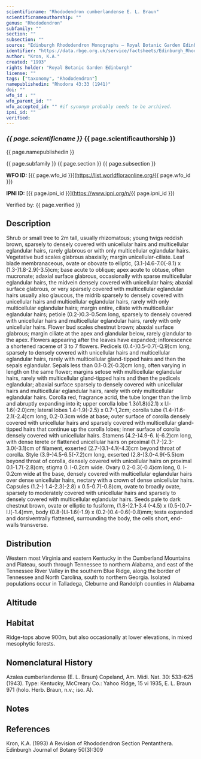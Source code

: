 ```yaml
---
scientificname: "Rhododendron cumberlandense E. L. Braun"
scientificnameauthorship: ""
genus: "Rhododendron"
subfamily: ""
section: ""
subsection: ""
source: "Edinburgh Rhododendron Monographs – Royal Botanic Garden Edinburgh"
identifier: "https://data.rbge.org.uk/service/factsheets/Edinburgh_Rhododendron_Monographs.xhtml"
author: "Kron, K.A."
created: "1993"
rights holder: "Royal Botanic Garden Edinburgh"
license: ""
tags: ["taxonomy", "Rhododendron"]
namepublishedin: "Rhodora 43:33 (1941)"
doi: ""
wfo_id : ""
wfo_parent_id: ""
wfo_accepted_id: "" #if synonym probably needs to be archived.                      
ipni_id: ""
verified:
---
```

### _{{ page.scientificname }}_ {{ page.scientificauthorship }}
 {{ page.namepublishedin }}

{{ page.subfamily }} {{ page.section }} {{ page.subsection }}

**WFO ID:** [{{ page.wfo_id }}](https://list.worldfloraonline.org/{{ page.wfo_id }})

**IPNI ID:** [{{ page.ipni_id }}](https://www.ipni.org/n/{{ page.ipni_id }})

Verified by: {{ page.verified }}



## Description
Shrub or small tree to 2m tall, usually rhizomatous; young twigs reddish brown, sparsely to densely covered with unicellular hairs and multicellular eglandular hairs, rarely glabrous or with only multicellular eglandular hairs. Vegetative bud scales glabrous abaxially; margin unicellular-ciliate. Leaf blade membranaceous, ovate or obovate to elliptic, (3.1-)4.6-7.0(-8.1) x (1.3-)1.8-2.9(-3.5)cm; base acute to oblique; apex acute to obtuse, often mucronate; adaxial surface glabrous, occasionally with sparse multicellular eglandular hairs, the midvein densely covered with unicellular hairs; abaxial surface glabrous, or very sparsely covered with multicellular eglandular hairs usually also glaucous, the midrib sparsely to densely covered with unicellular hairs and multicellular eglandular hairs, rarely with only multicellular eglandular hairs; margin entire, ciliate with multicellular eglandular hairs; petiole (0.2-)0.3-0.5cm long, sparsely to densely covered with unicellular hairs and multicellular eglandular hairs, rarely with only unicellular hairs. Flower bud scales chestnut brown; abaxial surface glabrous; margin ciliate at the apex and glandular below, rarely glandular to the apex. Flowers appearing after the leaves have expanded; inflorescence a shortened raceme of 3 to 7 flowers. Pedicels (0.4-)0.5-0.7(-Q.9)cm long, sparsely to densely covered with unicellular hairs and multicellular eglandular hairs, rarely with multicellular gland-tipped hairs and then the sepals eglandular. Sepals less than 0.1-0.2(-0.3)cm long, often varying in length on the same flower; margins setose with multicellular eglandular hairs, rarely with multicellular gland-tipped hairs and then the pedicels eglandular; abaxial surface sparsely to densely covered with unicellular hairs and multicellular eglandular hairs, rarely with only multicellular eglandular hairs. Corolla red, fragrance acrid, the tube longer than the limb and abruptly expanding into it; upper corolla lobe 1.3ó1.8(ó2.1) x l.l-1.6(-2.0)cm; lateral lobes 1.4-1.9(-2.5) x 0.7-1,2cm; corolla tube (1.4-)1.6-2.1(-2.4)cm long, 0.2-0.3cm wide at base; outer surface of corolla densely covered with unicellular hairs and sparsely covered with multicellular gland-tipped hairs that continue up the corolla lobes; inner surface of corolla densely covered with unicellular hairs. Stamens (4.2-)4.9-6. l(-6.2)cm long, with dense terete or flattened unicellular hairs on proximal (1.7-)2.3-3.0(-3.1)cm of filament, exserted (2.7-)3.1-4.1(-4.3)cm beyond throat of corolla. Style (3.9-)4.5-6.5(-7.2)cm long, exserted (2.8-)3.0-4.9(-5.5)cm beyond throat of corolla, densely covered with unicellular hairs on proximal 0.1-1.7(-2.8)cm; stigma 0. l-0.2cm wide. Ovary 0.2-0.3(-0.4)cm long, 0. l-0.2cm wide at the base, densely covered with multicellular eglandular hairs over dense unicellular hairs, nectary with a crown of dense unicellular hairs. Capsules (1.2-) 1.4-2.3(-2.8) x 0.5-0.7(-0.8)cm, ovate to broadly ovate, sparsely to moderately covered with unicellular hairs and sparsely to densely covered with multicellular eglandular hairs. Seeds pale to dark chestnut brown, ovate or elliptic to fusiform, (1.8-)2.1-3.4 (-4.5) x (0.5-)0.7-l.l(-1.4)mm, body (0.8-)l.l-1.6(-1.9) x (0.2-)0.4-0.6(-0.8)mm; testa expanded and dorsiventrally flattened, surrounding the body, the cells short, end-walls transverse.

## Distribution
Western most Virginia and eastern Kentucky in the Cumberland Mountains and Plateau, south through Tennessee to northern Alabama, and east of the Tennessee River Valley in the southern Blue Ridge, along the border of Tennessee and North Carolina, south to northern Georgia. Isolated populations occur in Talladega, Cleburne and Randolph counties in Alabama

## Altitude


## Habitat
Ridge-tops above 900m, but also occasionally at lower elevations, in mixed mesophytic forests.

## Nomenclatural History
Azalea cumberlandense (E. L. Braun) Copeland, Am. Midi. Nat. 30: 533-625 (1943). Type: Kentucky, McCreary Co.: Yahoo Ridge, 15 vi 1935, E. L. Braun 971 (holo. Herb. Braun, n.v.; iso. A).
                       
## Notes


## References

Kron, K.A. (1993) A Revision of Rhododendron Section Pentanthera. Edinburgh Journal of Botany 50(3):309
